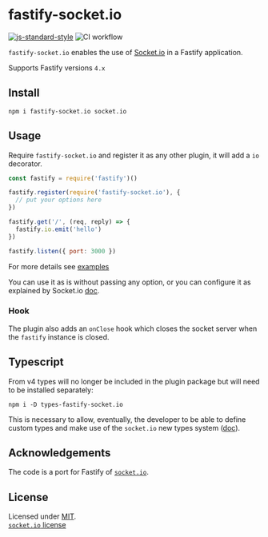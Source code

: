 # fastify-socket.io

[![js-standard-style](https://img.shields.io/badge/code%20style-standard-brightgreen.svg?style=flat)](http://standardjs.com/)  ![CI workflow](https://github.com/alemagio/fastify-socket.io/workflows/CI%20workflow/badge.svg)

`fastify-socket.io` enables the use of [Socket.io](https://socket.io/) in a Fastify application.

Supports Fastify versions `4.x`

## Install
```
npm i fastify-socket.io socket.io
```

## Usage
Require `fastify-socket.io` and register it as any other plugin, it will add a `io` decorator.
```js
const fastify = require('fastify')()

fastify.register(require('fastify-socket.io'), {
  // put your options here
})

fastify.get('/', (req, reply) => {
  fastify.io.emit('hello')
})

fastify.listen({ port: 3000 })
```
For more details see [examples](https://github.com/alemagio/fastify-socket.io/tree/master/examples)

You can use it as is without passing any option, or you can configure it as explained by Socket.io [doc](https://socket.io/docs/server-api/).

### Hook

The plugin also adds an `onClose` hook which closes the socket server when the `fastify` instance is closed.

## Typescript

From v4 types will no longer be included in the plugin package but will need to be installed separately:
```
npm i -D types-fastify-socket.io
```

This is necessary to allow, eventually, the developer to be able to define custom types and make use of the `socket.io` new types system ([doc](https://socket.io/docs/v4/typescript/)).

## Acknowledgements

The code is a port for Fastify of [`socket.io`](https://github.com/socketio/socket.io).

## License

Licensed under [MIT](./LICENSE).<br/>
[`socket.io` license](https://github.com/socketio/socket.io/blob/master/LICENSE)
